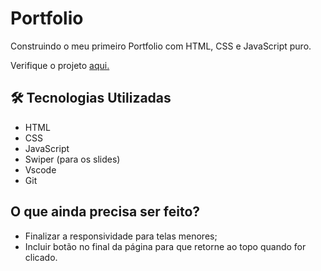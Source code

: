 # Portfolio
 Construindo o meu primeiro Portfolio com HTML, CSS e JavaScript puro.

 Verifique o projeto <a href="https://portfolio-kenia.vercel.app" target="_blank">aqui.</a>


 ## 🛠️ Tecnologias Utilizadas
 
 - HTML
 - CSS
 - JavaScript
 - Swiper (para os slides) 
 - Vscode
 - Git
 
## O que ainda precisa ser feito?

- Finalizar a responsividade para telas menores;
- Incluir botão no final da página para que retorne ao topo quando for clicado.
